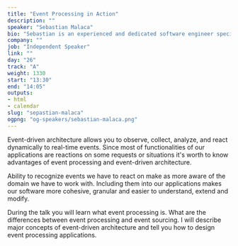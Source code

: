 ```yaml
---
title: "Event Processing in Action"
description: ""
speaker: "Sebastian Malaca"
bio: "Sebastian is an experienced and dedicated software engineer specializing in object-oriented design and programming, software architecture, code quality and agile. His main interest is practical usage of refactoring, testing and software development techniques combined with existing code, both on class and application level. He's also a speaker (JDD, GeeCon, Confitura, Devoxx, etc.), blogger (Let's talk about Java, DZone, JavaCodeGeeks) and trainer and consultant at Sages."
company: ""
job: "Independent Speaker"
link: ""
day: "26"
track: "A"
weight: 1330
start: "13:30"
end: "14:05"
outputs:
- html
- calendar
slug: "sepastian-malaca"
ogpng: "og-speakers/sebastian-malaca.png"
---
```


Event-driven architecture allows you to observe, collect, analyze, and react dynamically to real-time events. 
Since most of functionalities of our applications are reactions on some requests or situations it's worth to know advantages of event processing and event-driven architecture. 
 
Ability to recognize events we have to react on make as more aware of the domain we have to work with. Including them into our applications makes our software more cohesive, granular and easier to understand, extend and modify. 

During the talk you will learn what event processing is. What are the differences between event processing and event sourcing. I will describe major concepts of event-driven architecture and tell you how to design event processing applications. 